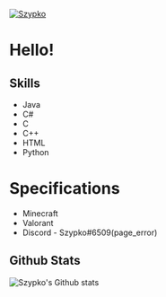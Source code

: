 [![Szypko](https://readme-typing-svg.herokuapp.com/?size=60&color=ff85f&vCenter=true&height=100&lines=Szypko)](https://www.youtube.com/shorts/Yu7wPlDu9Nc)

# Hello!

## Skills
 - Java
 - C#
 - C
 - C++
 - HTML
 - Python

# Specifications
- Minecraft
- Valorant
- Discord - Szypko#6509(page_error)

## Github Stats
![Szypko's Github stats](https://github-readme-stats.vercel.app/api?username=Szypko&show_icons=true&theme=tokyonight)
